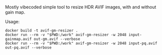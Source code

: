 Mostly vibecoded simple tool to resize HDR AVIF images, with and without gain map.

Usage:

```shell
docker build -t avif-gm-resizer .
docker run --rm -v "$PWD:/work" avif-gm-resizer -w 2048 input-gainmap.avif out-gm.avif --verbose
docker run --rm -v "$PWD:/work" avif-gm-resizer -w 2048 input-pq.avif       out-pq.avif --verbose
```
